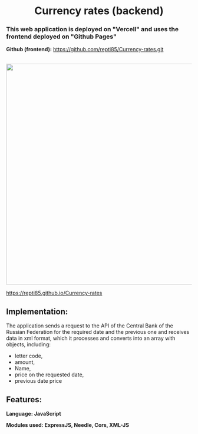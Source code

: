 <h1 align="center">
Currency rates (backend)
</h1>

<h3>This web application is deployed on "Vercell" and uses the frontend deployed on "Github Pages"</h3>

  **Github (frontend):**  https://github.com/repti85/Currency-rates.git 
<br><br>

<a href="https://repti85.github.io/Currency-rates/">
<img src="img/screenshot_cut.png" width="600">
</a>

https://repti85.github.io/Currency-rates

## Implementation:
The application sends a request to the API of the Central Bank of the Russian Federation for the required date and the previous one and receives data in xml format, which it processes and converts into an array with objects, including:
- letter code,
- amount,
- Name,
- price on the requested date,
- previous date price

## Features:
**Language: JavaScript**

**Modules used: ExpressJS, Needle, Cors, XML-JS**
